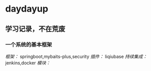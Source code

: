 # daydayup
## 学习记录，不在荒废
### 一个系统的基本框架
*框架：* springboot,mybaits-plus,security
*插件：* liqiubase
*持续集成：* jenkins,docker
*模块：* 


